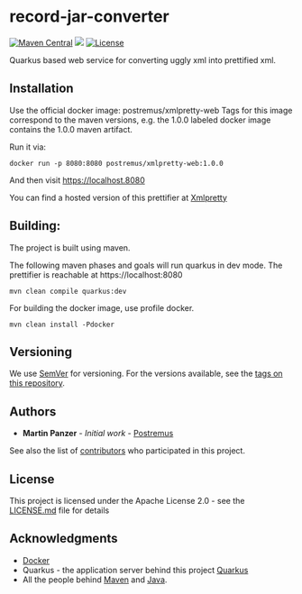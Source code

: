 # record-jar-converter
[![Maven Central](https://maven-badges.herokuapp.com/maven-central/com.pro-crafting.tools/xmlpretty-web/badge.svg)](https://maven-badges.herokuapp.com/maven-central/com.pro-crafting.tools/xmlpretty-web)
[![](https://images.microbadger.com/badges/image/postremus/xmlpretty-web.svg)](https://microbadger.com/images/postremus/xmlpretty-web "Get your own image badge on microbadger.com")
[![License](https://img.shields.io/badge/License-Apache%202.0-blue.svg)](https://opensource.org/licenses/Apache-2.0)

Quarkus based web service for converting uggly xml into prettified xml.

## Installation
Use the official docker image:
postremus/xmlpretty-web
Tags for this image correspond to the maven versions, e.g. the 1.0.0 labeled docker image contains the 1.0.0 maven artifact.

Run it via:
````
docker run -p 8080:8080 postremus/xmlpretty-web:1.0.0
````

And then visit https://localhost.8080

You can find a hosted version of this prettifier at [Xmlpretty](https://xmlprettyy.com)

## Building:

The project is built using maven.

The following maven phases and goals will run quarkus in dev mode. The prettifier is reachable at https://localhost:8080
````
mvn clean compile quarkus:dev
````

For building the docker image, use profile docker.
````
mvn clean install -Pdocker
````


## Versioning

We use [SemVer](http://semver.org/) for versioning. For the versions available, see the [tags on this repository](https://github.com/Postremus/xmlpretty/tags). 

## Authors

* **Martin Panzer** - *Initial work* - [Postremus](https://github.com/Postremus)

See also the list of [contributors](https://github.com/Postremus/xmlpretty/contributors) who participated in this project.

## License

This project is licensed under the Apache License 2.0 - see the [LICENSE.md](LICENSE.md) file for details

## Acknowledgments

* [Docker](https://docker.io)
* Quarkus - the application server behind this project [Quarkus](https://quarkus.io)
* All the people behind [Maven](https://maven.apache.org/team-list.html) and [Java](https://java.net/people).